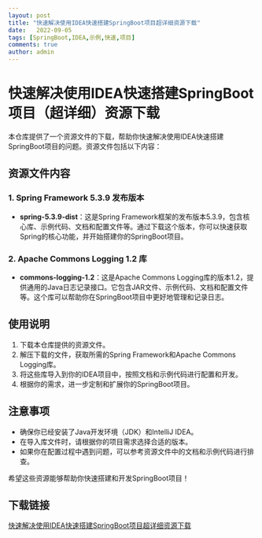 ```yaml
---
layout: post
title: "快速解决使用IDEA快速搭建SpringBoot项目超详细资源下载"
date:   2022-09-05
tags: [SpringBoot,IDEA,示例,快速,项目]
comments: true
author: admin
---
```

# 快速解决使用IDEA快速搭建SpringBoot项目（超详细）资源下载

本仓库提供了一个资源文件的下载，帮助你快速解决使用IDEA快速搭建SpringBoot项目的问题。资源文件包括以下内容：

## 资源文件内容

### 1. Spring Framework 5.3.9 发布版本
- **spring-5.3.9-dist**：这是Spring Framework框架的发布版本5.3.9，包含核心库、示例代码、文档和配置文件等。通过下载这个版本，你可以快速获取Spring的核心功能，并开始搭建你的SpringBoot项目。

### 2. Apache Commons Logging 1.2 库
- **commons-logging-1.2**：这是Apache Commons Logging库的版本1.2，提供通用的Java日志记录接口。它包含JAR文件、示例代码、文档和配置文件等。这个库可以帮助你在SpringBoot项目中更好地管理和记录日志。

## 使用说明
1. 下载本仓库提供的资源文件。
2. 解压下载的文件，获取所需的Spring Framework和Apache Commons Logging库。
3. 将这些库导入到你的IDEA项目中，按照文档和示例代码进行配置和开发。
4. 根据你的需求，进一步定制和扩展你的SpringBoot项目。

## 注意事项
- 确保你已经安装了Java开发环境（JDK）和IntelliJ IDEA。
- 在导入库文件时，请根据你的项目需求选择合适的版本。
- 如果你在配置过程中遇到问题，可以参考资源文件中的文档和示例代码进行排查。

希望这些资源能够帮助你快速搭建和开发SpringBoot项目！

## 下载链接

[快速解决使用IDEA快速搭建SpringBoot项目超详细资源下载](https://pan.quark.cn/s/3dc73428ce29)